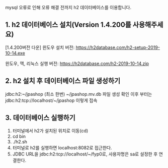 mysql 오류로 인해 오류 해결 전까지 h2 데이터베이스를 이용합니다.

## 1. h2 데이터베이스 설치(Version 1.4.200를 사용해주세요)

 [1.4.200버전 다운]
 윈도우 설치 버전: https://h2database.com/h2-setup-2019-10-14.exe

 윈도우, 맥, 리눅스 실행 버전: https://h2database.com/h2-2019-10-14.zip

## 2. h2 설치 후 데이터베이스 파일 생성하기

jdbc:h2:~/jpashop (최소 한번)
~/jpashop.mv.db 파일 생성 확인
이후 부터는 jdbc:h2:tcp://localhost/~/jpashop 이렇게 접속


## 3. 데이터베이스 실행하기

1) 터미널에서 h2가 설치된 위치로 이동(cd)
2) cd bin
3) ./h2.sh
4) 터미널로 h2를 실행하면 localhost:8082로 접근한다.
5) JDBC URL을 jdbc:h2:tcp://localhost/~/fyp0로, 사용자명은 sa로 설정한 후 연결한다.

